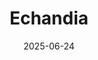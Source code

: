 ---  
layout: startup_page  
title: "Echandia"  
id: "echandia.com"  
permalink: "/echandiaechandia.com06242025/"  
website: "http://www.echandia.com"  
funding_round: ""  
funding_amount: ""  
investors: "S2G Investments"  
about: "Echandia is a Swedish maritime battery system supplier, providing advanced Lithium Titanate Oxide (LTO) battery systems for various vessel types, including ferries, tugboats, and offshore workboats. Their systems optimize energy efficiency and reduce environmental impact, supporting the maritime industry's transition towards sustainable operations."  
markets: "Maritime, Energy, Battery, Energy Storage, Marine Transportation"  
hq: "Bromma, Sweden"  
founded_year: "2006"  
linkedin: "https://www.linkedin.com/company/echandiamarine"  
twitter: ""  
instagram: ""  
facebook: ""  
crunchbase: "https://www.crunchbase.com/organization/echandia-marine"  
pitchbook: "https://pitchbook.com/profiles/company/290534-41"  

date_display: "24-Jun-2025"  
date: "2025-06-24"

# SEO Optimization  
meta_title: "Echandia"  
meta_description: "Echandia, Echandia is a Swedish maritime battery system supplier, providing advanced Lithium Titanate Oxide (LTO) battery systems for various vessel types, incl..."  
meta_keywords: "Echandia, Maritime, Energy, Battery, Energy Storage, Marine Transportation,  funding"  
canonical_url: "https://startup.projectstartups.com/echandiaechandia.com06242025/"  
---